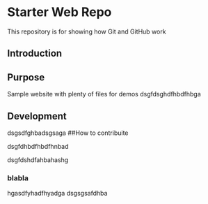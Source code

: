 # Starter Web Repo

This repository is for showing how Git and GitHub work

## Introduction

## Purpose

Sample website with plenty of files for demos
dsgfdsghdfhbdfhbga

## Development
dsgsdfghbadsgsaga
##How to contribuite


dsgfdhbdfhbdfhnbad


dsgfdshdfahbahashg
### blabla
hgasdfyhadfhyadga
dsgsgsafdhba

